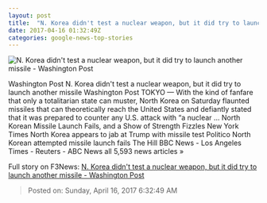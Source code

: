 ```yaml
---
layout: post
title:  "N. Korea didn't test a nuclear weapon, but it did try to launch another missile - Washington Post"
date: 2017-04-16 01:32:49Z
categories: google-news-top-stories
---
```


![N. Korea didn't test a nuclear weapon, but it did try to launch another missile - Washington Post](https://img.washingtonpost.com/rf/image_1484w/2010-2019/WashingtonPost/2017/04/15/Foreign/Images/North_Korea_Founders_Birthday_62213-65a43.jpg)

Washington Post N. Korea didn't test a nuclear weapon, but it did try to launch another missile Washington Post TOKYO — With the kind of fanfare that only a totalitarian state can muster, North Korea on Saturday flaunted missiles that can theoretically reach the United States and defiantly stated that it was prepared to counter any U.S. attack with “a nuclear ... North Korean Missile Launch Fails, and a Show of Strength Fizzles New York Times North Korea appears to jab at Trump with missile test Politico North Korean attempted missile launch fails The Hill BBC News - Los Angeles Times - Reuters - ABC News all 5,593 news articles »


Full story on F3News: [N. Korea didn't test a nuclear weapon, but it did try to launch another missile - Washington Post](http://www.f3nws.com/n/vxmJjF)

> Posted on: Sunday, April 16, 2017 6:32:49 AM
